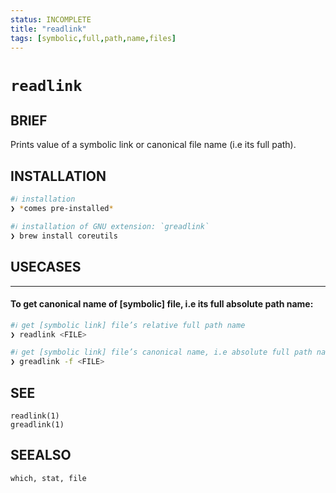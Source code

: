 ```yaml
---
status: INCOMPLETE
title: "readlink"
tags: [symbolic,full,path,name,files]
---
```


# `readlink`

## BRIEF

Prints value of a symbolic link or canonical file name (i.e its full path).

## INSTALLATION


```bash
#ℹ︎ installation
❯ *comes pre-installed*
```


```bash
#ℹ︎ installation of GNU extension: `greadlink`
❯ brew install coreutils
```


## USECASES

----
#### To get canonical name of [symbolic] file, i.e its full absolute path name:


```bash
#ℹ︎ get [symbolic link] file’s relative full path name
❯ readlink <FILE>
```


```bash
#ℹ︎ get [symbolic link] file’s canonical name, i.e absolute full path name
❯ greadlink -f <FILE>
```



## SEE

    readlink(1)
    greadlink(1)

## SEEALSO

    which, stat, file

